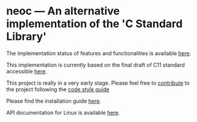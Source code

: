 # neoc — An alternative implementation of the 'C Standard Library'

The implementation status of features and functionalities is available
[here](src/README.md).

This implementation is currently based on the final draft of C11 standard
accessible [here](http://www.open-std.org/jtc1/sc22/WG14/www/docs/n1570.pdf).

This project is really in a very early stage. Please feel free to
[contribute](CONTRIBUTING.md) to the project following the
[code style guide](CODESTYLE.md)

Please find the installation guide [here](INSTALL.md).

API documentation for Linux is available
[here](https://synapsespanys.gitlab.io/neoc/linux/).
